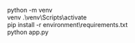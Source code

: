 python -m venv   
venv .\venv\Scripts\activate   
pip install -r environment\requirements.txt  
python app.py  